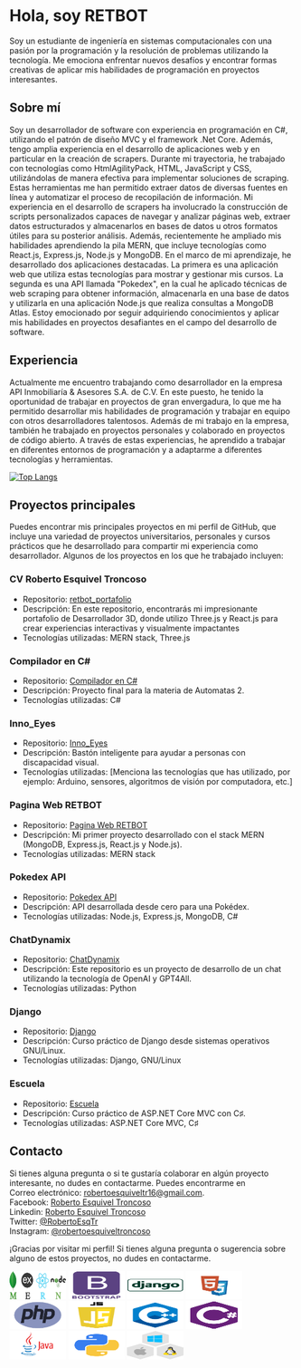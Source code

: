 # Hola, soy RETBOT
Soy un estudiante de ingeniería en sistemas computacionales con una pasión por la programación y la resolución de problemas utilizando la tecnología. Me emociona enfrentar nuevos desafíos y encontrar formas creativas de aplicar mis habilidades de programación en proyectos interesantes.

## Sobre mí
Soy un desarrollador de software con experiencia en programación en C#, utilizando el patrón de diseño MVC y el framework .Net Core. Además, tengo amplia experiencia en el desarrollo de aplicaciones web y en particular en la creación de scrapers.
Durante mi trayectoria, he trabajado con tecnologías como HtmlAgilityPack, HTML, JavaScript y CSS, utilizándolas de manera efectiva para implementar soluciones de scraping. Estas herramientas me han permitido extraer datos de diversas fuentes en línea y automatizar el proceso de recopilación de información.
Mi experiencia en el desarrollo de scrapers ha involucrado la construcción de scripts personalizados capaces de navegar y analizar páginas web, extraer datos estructurados y almacenarlos en bases de datos u otros formatos útiles para su posterior análisis.
Además, recientemente he ampliado mis habilidades aprendiendo la pila MERN, que incluye tecnologías como React.js, Express.js, Node.js y MongoDB. En el marco de mi aprendizaje, he desarrollado dos aplicaciones destacadas. La primera es una aplicación web que utiliza estas tecnologías para mostrar y gestionar mis cursos. La segunda es una API llamada "Pokedex", en la cual he aplicado técnicas de web scraping para obtener información, almacenarla en una base de datos y utilizarla en una aplicación Node.js que realiza consultas a MongoDB Atlas.
Estoy emocionado por seguir adquiriendo conocimientos y aplicar mis habilidades en proyectos desafiantes en el campo del desarrollo de software.

## Experiencia
Actualmente me encuentro trabajando como desarrollador en la empresa API Inmobiliaría & Asesores S.A. de C.V. En este puesto, he tenido la oportunidad de trabajar en proyectos de gran envergadura, lo que me ha permitido desarrollar mis habilidades de programación y trabajar en equipo con otros desarrolladores talentosos.
Además de mi trabajo en la empresa, también he trabajado en proyectos personales y colaborado en proyectos de código abierto. A través de estas experiencias, he aprendido a trabajar en diferentes entornos de programación y a adaptarme a diferentes tecnologías y herramientas.

[![Top Langs](https://github-readme-stats.vercel.app/api/top-langs/?username=RETBOT&layout=donut-vertical&theme=dark)](https://github.com/RETBOT/github-readme-stats)

## Proyectos principales
Puedes encontrar mis principales proyectos en mi perfil de GitHub, que incluye una variedad de proyectos universitarios, personales y cursos prácticos que he desarrollado para compartir mi experiencia como desarrollador. Algunos de los proyectos en los que he trabajado incluyen:

### CV Roberto Esquivel Troncoso
- Repositorio: [ retbot_portafolio]([https://github.com/RETBOT/Web-Stack-MERN](https://github.com/RETBOT/retbot_portafolio))
- Descripción: En este repositorio, encontrarás mi impresionante portafolio de Desarrollador 3D, donde utilizo Three.js y React.js para crear experiencias interactivas y visualmente impactantes
- Tecnologías utilizadas: MERN stack, Three.js

### Compilador en C#
- Repositorio: [Compilador en C#](https://github.com/RETBOT/Compilador)
- Descripción: Proyecto final para la materia de Automatas 2.
- Tecnologías utilizadas: C#

### Inno_Eyes
- Repositorio: [Inno_Eyes](https://github.com/RETBOT/Inno_Eyes)
- Descripción: Bastón inteligente para ayudar a personas con discapacidad visual.
- Tecnologías utilizadas: [Menciona las tecnologías que has utilizado, por ejemplo: Arduino, sensores, algoritmos de visión por computadora, etc.]

### Pagina Web RETBOT
- Repositorio: [Pagina Web RETBOT](https://github.com/RETBOT/Web-Stack-MERN)
- Descripción: Mi primer proyecto desarrollado con el stack MERN (MongoDB, Express.js, React.js y Node.js).
- Tecnologías utilizadas: MERN stack

### Pokedex API
- Repositorio: [Pokedex API](https://github.com/RETBOT/Pokedex_Api)
- Descripción: API desarrollada desde cero para una Pokédex.
- Tecnologías utilizadas: Node.js, Express.js, MongoDB, C#

### ChatDynamix
- Repositorio: [ChatDynamix](https://github.com/RETBOT/ChatDynamix)
- Descripción: Este repositorio es un proyecto de desarrollo de un chat utilizando la tecnología de OpenAI y GPT4All. 
- Tecnologías utilizadas: Python

### Django
- Repositorio: [Django](https://github.com/RETBOT/Django-X-Linux)
- Descripción: Curso práctico de Django desde sistemas operativos GNU/Linux.
- Tecnologías utilizadas: Django, GNU/Linux

### Escuela
- Repositorio: [Escuela](https://github.com/RETBOT/Escuela)
- Descripción: Curso práctico de ASP.NET Core MVC con C♯.
- Tecnologías utilizadas: ASP.NET Core MVC, C♯



## Contacto
Si tienes alguna pregunta o si te gustaría colaborar en algún proyecto interesante, no dudes en contactarme. Puedes encontrarme en <br>
Correo electrónico: robertoesquiveltr16@gmail.com.<br>
Facebook: <a href="https://www.facebook.com/robertoesquiveltroncoso">Roberto Esquivel Troncoso</a><br>
Linkedin: <a href="https://www.linkedin.com/in/roberto-esquivel-troncoso/">Roberto Esquivel Troncoso</a><br>
Twitter:  <a href="https://twitter.com/RobertoEsqTr">@RobertoEsqTr</a><br>
Instagram: <a href="https://www.instagram.com/robertoesquiveltroncoso/">@robertoesquiveltroncoso</a><br> 

¡Gracias por visitar mi perfil! Si tienes alguna pregunta o sugerencia sobre alguno de estos proyectos, no dudes en contactarme.

<img src="https://github.com/RETBOT/RETBOT/blob/main/Imgs/MERN.png" alt="img" width="100" height="50"> <img src="https://github.com/RETBOT/RETBOT/blob/main/Imgs/bootstrap.png" alt="img" width="100" height="50"> <img src="https://github.com/RETBOT/RETBOT/blob/main/Imgs/django.png" alt="img" width="100" height="50"> <img src="https://github.com/RETBOT/RETBOT/blob/main/Imgs/html5-css3.png" alt="img" width="100" height="50"><img src="https://github.com/RETBOT/RETBOT/blob/main/Imgs/php.png" alt="img" width="100" height="50"> <img src="https://github.com/RETBOT/RETBOT/blob/main/Imgs/javascript.png" alt="img" width="100" height="50"> <img src="https://github.com/RETBOT/RETBOT/blob/main/Imgs/c%2B%2B.png" alt="img" width="100" height="50"> <img src="https://github.com/RETBOT/RETBOT/blob/main/Imgs/csharp.png" alt="img" width="100" height="50"> <img src="https://github.com/RETBOT/RETBOT/blob/main/Imgs/java.png" alt="img" width="100" height="50"> <img src="https://github.com/RETBOT/RETBOT/blob/main/Imgs/python.png" alt="img" width="100" height="50"> <img src="https://github.com/RETBOT/RETBOT/blob/main/Imgs/linux-macos-windows.png" alt="img" width="100" height="50">
